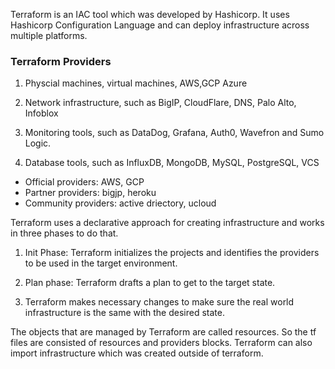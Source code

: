 Terraform is an IAC tool which was developed by Hashicorp. It uses Hashicorp Configuration Language and can deploy infrastructure across multiple platforms.

### Terraform Providers

1. Physcial machines, virtual machines, AWS,GCP
Azure

2. Network infrastructure, such as BigIP, CloudFlare, DNS, Palo Alto, Infoblox

3. Monitoring tools, such as DataDog, Grafana, Auth0, Wavefron and Sumo Logic.

4. Database tools, such as InfluxDB, MongoDB, MySQL, PostgreSQL, VCS

* Official providers: AWS, GCP
* Partner providers: bigjp, heroku
* Community providers: active driectory, ucloud

Terraform uses a declarative approach for creating infrastructure and works in three phases to do that.

1. Init Phase: Terraform initializes the projects and identifies the providers to be used in the target environment.

2. Plan phase: Terraform drafts a plan to get to the target state.

3. Terraform makes necessary changes to make sure the real world infrastructure is the same with the desired state.

The objects that are managed by Terraform are called resources. So the tf files are consisted of resources and providers blocks. Terraform can also import infrastructure which was created outside of terraform.